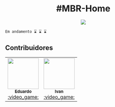 <h1 align="center">#MBR-Home</h1>


<div align="center">
<img src="https://cdn.discordapp.com/attachments/989278263694196756/1007006610020913302/Captura_de_Tela_594.png"/>
</div>


```
Em andamento ⌛ ⌛ ⌛ 
```

<h2>Contribuidores</h2>
<table>
  <tr>
<td align="center"><a href="https://github.com/eduu25"><img src="https://avatars.githubusercontent.com/u/100290358?v=4" width="100px;" alt=""/><br /><sub><b>Eduardo</b></sub></a><br /><a href="contribuiçes" title="Documentation">:video_game:​</a></td>
<td align="center"><a href="https://github.com/ivanfreddi"><img src="https://avatars.githubusercontent.com/u/106451225?v=4" width="100px;" alt=""/><br /><sub><b>Ivan</b></sub></a><br /><a href="contribuiçes" title="Documentation">:video_game:​</a></td>
 </tr>
</table>
